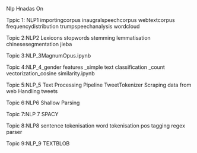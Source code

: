Nlp Hnadas On 

Tppic 1: NLP1
importingcorpus
inaugralspeechcorpus
webtextcorpus
frequencydistribution
trumpspeechanalysis
wordcloud

Topic 2:NLP2
Lexicons
stopwords
stemming
lemmatisation
chinesesegmentation
jieba 

Topic 3:NLP_3MagnumOpus.ipynb

Topic 4:NLP_4_gender features _simple text classification _count vectorization_cosine similarity.ipynb

Topic 5:NLP_5 
Text Processing Pipeline 
TweetTokenizer
Scraping data from web
Handling tweets

Topic 6:NLP6
Shallow Parsing

Topic 7:NLP 7
SPACY

Topic 8:NLP8
sentence tokenisation
word tokenisation 
pos tagging 
regex parser

Topic 9:NLP_9
TEXTBLOB

